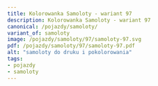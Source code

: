 ```yaml
---
title: Kolorowanka Samoloty - wariant 97
description: Kolorowanka Samoloty - wariant 97
canonical: /pojazdy/samoloty/
variant_of: samoloty
image: /pojazdy/samoloty/97/samoloty-97.svg
pdf: /pojazdy/samoloty/97/samoloty-97.pdf
alt: "samoloty do druku i pokolorowania"
tags:
- pojazdy
- samoloty
---
```

